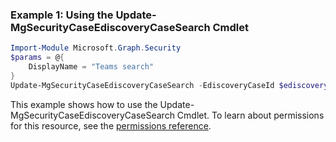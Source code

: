 ### Example 1: Using the Update-MgSecurityCaseEdiscoveryCaseSearch Cmdlet
```powershell
Import-Module Microsoft.Graph.Security
$params = @{
	DisplayName = "Teams search"
}
Update-MgSecurityCaseEdiscoveryCaseSearch -EdiscoveryCaseId $ediscoveryCaseId -EdiscoverySearchId $ediscoverySearchId -BodyParameter $params
```
This example shows how to use the Update-MgSecurityCaseEdiscoveryCaseSearch Cmdlet.
To learn about permissions for this resource, see the [permissions reference](/graph/permissions-reference).
